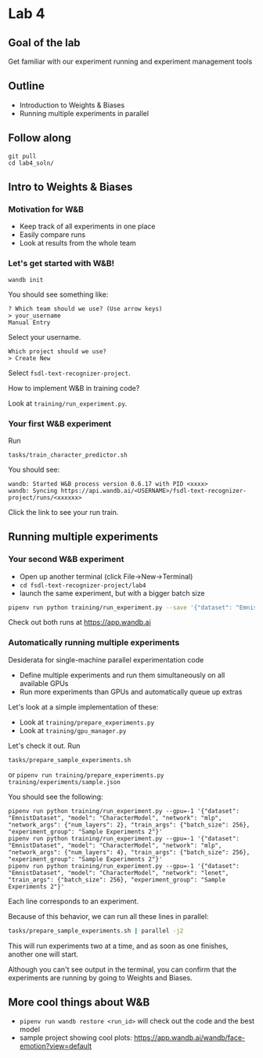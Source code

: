 # Lab 4

## Goal of the lab

Get familiar with our experiment running and experiment management tools

## Outline

- Introduction to Weights & Biases
- Running multiple experiments in parallel

## Follow along

```
git pull
cd lab4_soln/
```

## Intro to Weights & Biases

### Motivation for W&B
- Keep track of all experiments in one place
- Easily compare runs
- Look at results from the whole team

### Let's get started with W&B!

```
wandb init
```

You should see something like:
```
? Which team should we use? (Use arrow keys)
> your_username
Manual Entry
```

Select your username. 

```
Which project should we use?
> Create New
```
Select `fsdl-text-recognizer-project`.

How to implement W&B in training code?

Look at `training/run_experiment.py`.

### Your first W&B experiment

Run

```
tasks/train_character_predictor.sh
```

You should see:

```
wandb: Started W&B process version 0.6.17 with PID <xxxx>
wandb: Syncing https://api.wandb.ai/<USERNAME>/fsdl-text-recognizer-project/runs/<xxxxxx>
```

Click the link to see your run train.

## Running multiple experiments

### Your second W&B experiment

- Open up another terminal (click File->New->Terminal)
- `cd fsdl-text-recognizer-project/lab4`
- launch the same experiment, but with a bigger batch size

```sh
pipenv run python training/run_experiment.py --save '{"dataset": "EmnistDataset", "model": "CharacterModel", "network": "mlp", "train_args": {"batch_size": 512}}' --gpu=1
```

Check out both runs at https://app.wandb.ai

### Automatically running multiple experiments

Desiderata for single-machine parallel experimentation code
- Define multiple experiments and run them simultaneously on all available GPUs
- Run more experiments than GPUs and automatically queue up extras

Let's look at a simple implementation of these:
- Look at `training/prepare_experiments.py`
- Look at `training/gpu_manager.py`

Let's check it out. Run 

```
tasks/prepare_sample_experiments.sh
``` 

or `pipenv run training/prepare_experiments.py training/experiments/sample.json`

You should see the following:

```
pipenv run python training/run_experiment.py --gpu=-1 '{"dataset": "EmnistDataset", "model": "CharacterModel", "network": "mlp", "network_args": {"num_layers": 2}, "train_args": {"batch_size": 256}, "experiment_group": "Sample Experiments 2"}'
pipenv run python training/run_experiment.py --gpu=-1 '{"dataset": "EmnistDataset", "model": "CharacterModel", "network": "mlp", "network_args": {"num_layers": 4}, "train_args": {"batch_size": 256}, "experiment_group": "Sample Experiments 2"}'
pipenv run python training/run_experiment.py --gpu=-1 '{"dataset": "EmnistDataset", "model": "CharacterModel", "network": "lenet", "train_args": {"batch_size": 256}, "experiment_group": "Sample Experiments 2"}'
```

Each line corresponds to an experiment.

Because of this behavior, we can run all these lines in parallel:

```sh
tasks/prepare_sample_experiments.sh | parallel -j2
```

This will run experiments two at a time, and as soon as one finishes, another one will start.

Although you can't see output in the terminal, you can confirm that the experiments are running by going to Weights and Biases.

## More cool things about W&B

- `pipenv run wandb restore <run_id>` will check out the code and the best model
- sample project showing cool plots: https://app.wandb.ai/wandb/face-emotion?view=default
